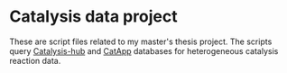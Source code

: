 # Catalysis data project

These are script files related to my master's thesis project. The scripts query
[Catalysis-hub](http://catalysis-hub.org) and
[CatApp](https://cmr.fysik.dtu.dk/catapp/catapp.html#catapp1) databases for
heterogeneous catalysis reaction data.
